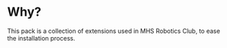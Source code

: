 # Why?

This pack is a collection of extensions used in MHS Robotics Club, to ease the installation process.
